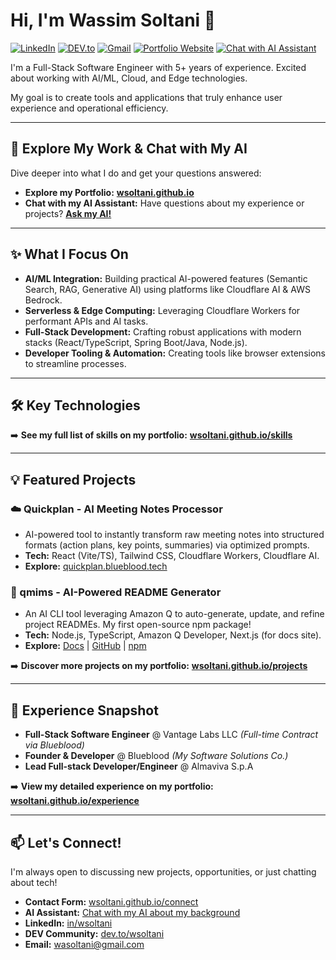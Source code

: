 # Hi, I'm Wassim Soltani 👋

<a href="https://linkedin.com/in/wsoltani" target="_blank" rel="noopener noreferrer"><img src="https://img.shields.io/badge/LinkedIn-0077B5?style=flat&logo=linkedin&logoColor=white" alt="LinkedIn"/></a>
<a href="https://dev.to/wsoltani" target="_blank" rel="noopener noreferrer"><img src="https://img.shields.io/badge/DEV.to-0A0A0A?style=flat&logo=dev.to&logoColor=white" alt="DEV.to"/></a>
<a href="mailto:wasoltani@gmail.com"><img src="https://img.shields.io/badge/Gmail-D14836.svg?style=flat&logo=Gmail&logoColor=white" alt="Gmail"/></a>
<a href="https://wsoltani.github.io/" target="_blank" rel="noopener noreferrer"><img src="https://img.shields.io/badge/View-Portfolio-blue?style=flat&logo=FirefoxBrowser&logoColor=white" alt="Portfolio Website"/></a>
<a href="https://wsoltani.github.io/ai-chat" target="_blank" rel="noopener noreferrer"><img src="https://img.shields.io/badge/Chat%20with-AI%20Assistant-success?style=flat&logo=OpenAI&logoColor=white" alt="Chat with AI Assistant"/></a>

I'm a Full-Stack Software Engineer with 5+ years of experience. Excited about working with AI/ML, Cloud, and Edge technologies.

My goal is to create tools and applications that truly enhance user experience and operational efficiency.

---

## 🚀 Explore My Work & Chat with My AI

Dive deeper into what I do and get your questions answered:

*   **Explore my Portfolio:** [**wsoltani.github.io**](https://wsoltani.github.io/)
*   **Chat with my AI Assistant:** Have questions about my experience or projects? [**Ask my AI!**](https://wsoltani.github.io/ai-chat)

---

## ✨ What I Focus On

*   **AI/ML Integration:** Building practical AI-powered features (Semantic Search, RAG, Generative AI) using platforms like Cloudflare AI & AWS Bedrock.
*   **Serverless & Edge Computing:** Leveraging Cloudflare Workers for performant APIs and AI tasks.
*   **Full-Stack Development:** Crafting robust applications with modern stacks (React/TypeScript, Spring Boot/Java, Node.js).
*   **Developer Tooling & Automation:** Creating tools like browser extensions to streamline processes.

---

## 🛠️ Key Technologies

<!-- [![Top Langs](https://github-readme-stats.vercel.app/api/top-langs/?username=wSoltani&layout=compact&theme=radical&hide_border=true)](https://github.com/anuraghazra/github-readme-stats) -->

➡️ **See my full list of skills on my portfolio:** [**wsoltani.github.io/skills**](https://wsoltani.github.io/skills)

---

## 💡 Featured Projects

### ☁️ Quickplan - AI Meeting Notes Processor
*   AI-powered tool to instantly transform raw meeting notes into structured formats (action plans, key points, summaries) via optimized prompts.
*   **Tech:** React (Vite/TS), Tailwind CSS, Cloudflare Workers, Cloudflare AI.
*   **Explore:** [quickplan.blueblood.tech](https://quickplan.blueblood.tech/)

### 📖 qmims - AI-Powered README Generator
*   An AI CLI tool leveraging Amazon Q to auto-generate, update, and refine project READMEs. My first open-source npm package!
*   **Tech:** Node.js, TypeScript, Amazon Q Developer, Next.js (for docs site).
*   **Explore:** [Docs](https://qmims.vercel.app/) | [GitHub](https://github.com/wSoltani/qmims) | [npm](https://www.npmjs.com/package/qmims)

➡️ **Discover more projects on my portfolio:** [**wsoltani.github.io/projects**](https://wsoltani.github.io/projects)

---

## 🔭 Experience Snapshot

*   **Full-Stack Software Engineer** @ Vantage Labs LLC *(Full-time Contract via Blueblood)*
*   **Founder & Developer** @ Blueblood *(My Software Solutions Co.)*
*   **Lead Full-stack Developer/Engineer** @ Almaviva S.p.A

➡️ **View my detailed experience on my portfolio:** [**wsoltani.github.io/experience**](https://wsoltani.github.io/experience)

---

## 📫 Let's Connect!

I'm always open to discussing new projects, opportunities, or just chatting about tech!

*   **Contact Form:** [wsoltani.github.io/connect](https://wsoltani.github.io/connect)
*   **AI Assistant:** [Chat with my AI about my background](https://wsoltani.github.io/ai-chat)
*   **LinkedIn:** [in/wsoltani](https://linkedin.com/in/wsoltani)
*   **DEV Community:** [dev.to/wsoltani](https://dev.to/wsoltani)
*   **Email:** [wasoltani@gmail.com](mailto:wasoltani@gmail.com)
